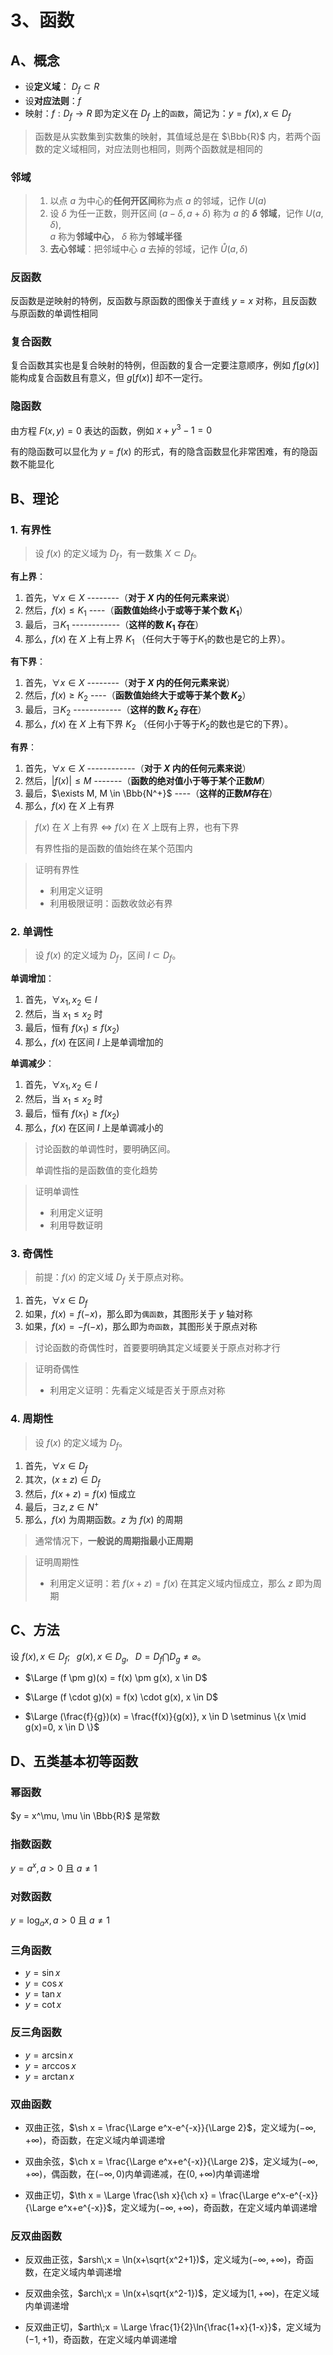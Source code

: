 # 3、函数

## A、概念

- 设**定义域**： $D_f \subset R$
- 设**对应法则**：$f$
- 映射：$f:D_f \to R$ 即为定义在 $D_f$ 上的`函数`，简记为：$y=f(x), x \in D_f$

> 函数是从实数集到实数集的映射，其值域总是在 $\Bbb{R}$ 内，若两个函数的定义域相同，对应法则也相同，则两个函数就是相同的

### 邻域

> 1. 以点 $a$ 为中心的**任何开区间**称为点 $a$ 的邻域，记作 $U(a)$  
> 2. 设 $\delta$ 为任一正数，则开区间 $(a-\delta, a+\delta)$ 称为 $a$ 的 **$\delta$ 邻域**，记作 $U(a,\delta)$,  
> $a$ 称为**邻域中心**， $\delta$ 称为**邻域半径**
> 3. **去心邻域**：把邻域中心 $a$ 去掉的邻域，记作 $\mathring{U}(a,\delta)$

### 反函数

反函数是逆映射的特例，反函数与原函数的图像关于直线 $y=x$ 对称，且反函数与原函数的单调性相同

### 复合函数

复合函数其实也是复合映射的特例，但函数的复合一定要注意顺序，例如 $f[g(x)]$ 能构成复合函数且有意义，但 $g[f(x)]$ 却不一定行。

### 隐函数

由方程 $F(x,y)=0$ 表达的函数，例如 $x+y^3-1=0$

有的隐函数可以显化为 $y=f(x)$ 的形式，有的隐含函数显化非常困难，有的隐函数不能显化

## B、理论

### 1. 有界性

> 设 $f(x)$ 的定义域为 $D_f$，有一数集 $X \subset D_f$。

__有上界__：

1. 首先，$\forall x \in X$ --------（**对于 $X$ 内的任何元素来说**）
2. 然后，$f(x) \leqslant K_1$ ----（**函数值始终小于或等于某个数 $K_1$**）
3. 最后，$\exists K_1$ ------------（**这样的数 $K_1$ 存在**）
4. 那么，$f(x)$ 在 $X$ 上有上界 $K_1$ （任何大于等于$K_1$的数也是它的上界）。

__有下界__：

1. 首先，$\forall x \in X$ --------（**对于 $X$ 内的任何元素来说**）
2. 然后，$f(x) \geqslant K_2$ ----（**函数值始终大于或等于某个数 $K_2$**）
3. 最后，$\exists K_2$ ------------（**这样的数 $K_2$ 存在**）
4. 那么，$f(x)$ 在 $X$ 上有下界 $K_2$ （任何小于等于$K_2$的数也是它的下界）。

__有界__：

1. 首先，$\forall x \in X$ ------------（**对于 $X$ 内的任何元素来说**）
2. 然后，$|f(x)| \leqslant M$ -------（**函数的绝对值小于等于某个正数$M$**）
3. 最后，$\exists M, M \in \Bbb{N^+}$ ----（**这样的正数$M$存在**）
4. 那么，$f(x)$ 在 $X$ 上有界

> $f(x)$ 在 $X$ 上有界 $\Longleftrightarrow$ $f(x)$ 在 $X$ 上既有上界，也有下界
>
> 有界性指的是函数的值始终在某个范围内

> 证明有界性
> - 利用定义证明
> - 利用极限证明：函数收敛必有界

### 2. 单调性

> 设 $f(x)$ 的定义域为 $D_f$，区间 $I \subset D_f$。  

__单调增加__：

1. 首先，$\forall x_1, x_2 \in I$
2. 然后，当 $x_1 \leqslant x_2$ 时
3. 最后，恒有 $f(x_1) \leqslant f(x_2)$
4. 那么，$f(x)$ 在区间 $I$ 上是单调增加的

__单调减少__：

1. 首先，$\forall x_1, x_2 \in I$
2. 然后，当 $x_1 \leqslant x_2$ 时
3. 最后，恒有 $f(x_1) \geqslant f(x_2)$
4. 那么，$f(x)$ 在区间 $I$ 上是单调减小的  

> 讨论函数的单调性时，要明确区间。
>
> 单调性指的是函数值的变化趋势

> 证明单调性
> - 利用定义证明
> - 利用导数证明

### 3. 奇偶性

> 前提：$f(x)$ 的定义域 $D_f$ 关于原点对称。  

1. 首先，$\forall x \in D_f$
2. 如果，$f(x) = f(-x)$，那么即为`偶函数`，其图形关于 $y$ 轴对称
3. 如果，$f(x) = -f(-x)$，那么即为`奇函数`，其图形关于原点对称

> 讨论函数的奇偶性时，首要要明确其定义域要关于原点对称才行

> 证明奇偶性  
> - 利用定义证明：先看定义域是否关于原点对称

### 4. 周期性

> 设 $f(x)$ 的定义域为 $D_f$。

1. 首先，$\forall x \in D_f$
2. 其次，$(x \pm z) \in D_f$
3. 然后，$f(x+z)=f(x)$ 恒成立
4. 最后，$\exists z, z \in N^+$
5. 那么，$f(x)$ 为周期函数。$z$ 为 $f(x)$ 的周期

> 通常情况下，**一般说的周期指最小正周期**

> 证明周期性  
> - 利用定义证明：若 $f(x+z)=f(x)$ 在其定义域内恒成立，那么 $z$ 即为周期

## C、方法

设 $f(x), x \in D_f; \;\;\;g(x), x \in D_g, \;\;\;D=D_f \bigcap D_g \ne \varnothing$。

- $\Large (f \pm g)(x) = f(x) \pm g(x), x \in D$

- $\Large (f \cdot g)(x) = f(x) \cdot g(x), x \in D$

- $\Large (\frac{f}{g})(x) = \frac{f(x)}{g(x)}, x \in D \setminus \{x \mid g(x)=0, x \in D \}$

## D、五类基本初等函数

### 幂函数

$y = x^\mu, \mu \in \Bbb{R}$ 是常数

### 指数函数

$y = a^x, a > 0$ 且 $a \ne 1$

### 对数函数

$y = \log_a{x}, a > 0$ 且 $a \ne 1$

### 三角函数

- $y = \sin x$
- $y = \cos x$
- $y = \tan x$
- $y = \cot x$

### 反三角函数

- $y = \arcsin x$
- $y = \arccos x$
- $y = \arctan x$

### 双曲函数

- 双曲正弦，$\sh x = \frac{\Large e^x-e^{-x}}{\Large 2}$，定义域为$(-\infty, +\infty)$，奇函数，在定义域内单调递增

- 双曲余弦，$\ch x = \frac{\Large e^x+e^{-x}}{\Large 2}$，定义域为$(-\infty, +\infty)$，偶函数，在$(-\infty, 0)$内单调递减，在$(0,+\infty)$内单调递增

- 双曲正切，$\th x = \Large \frac{\sh x}{\ch x} = \frac{\Large e^x-e^{-x}}{\Large e^x+e^{-x}}$，定义域为$(-\infty, +\infty)$，奇函数，在定义域内单调递增

### 反双曲函数

- 反双曲正弦，$arsh\;x = \ln(x+\sqrt{x^2+1})$，定义域为$(-\infty, +\infty)$，奇函数，在定义域内单调递增

- 反双曲余弦，$arch\;x = \ln(x+\sqrt{x^2-1})$，定义域为$[1, +\infty)$，在定义域内单调递增

- 反双曲正切，$arth\;x = \Large \frac{1}{2}\ln{\frac{1+x}{1-x}}$，定义域为$(-1, +1)$，奇函数，在定义域内单调递增